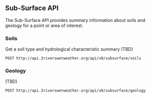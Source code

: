 ## Sub-Surface API

The Sub-Surface API provides summary information about soils and geology for a point or area of interest.

### Soils

Get a soil type and hydrological characteristic summary (TBD)

```endpoint
POST http://api.3riverswetweather.org/api/v0/subsurface/soils
```

### Geology

(TBD)

```endpoint
POST http://api.3riverswetweather.org/api/v0/subsurface/geology
```
